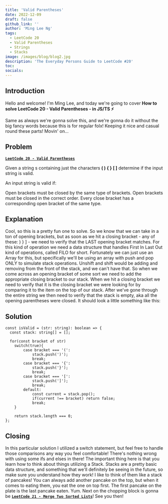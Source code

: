 ```yaml
---
title: 'Valid Parentheses'
date: 2022-12-09
draft: false
github_link: ''
author: 'Ming Lee Ng'
tags:
  - LeetCode 20
  - Valid Parentheses
  - Strings
  - Stacks
image: /images/blog/blog2.jpg
description: 'The Everyday Persons Guide to LeetCode #20'
toc:
socials:
---
```


## Introduction

Hello and welcome! I'm Ming Lee, and today we're going to cover **How to solve
LeetCode 20 - Valid Parentheses - in JS/TS :zap:**

Same as always we're gonna solve this, and we're gonna do it without the big
fancy words because this is for regular folx! Keeping it nice and casual round
these parts! Movin' on...

## Problem

<b><a href='https://leetcode.com/problems/valid-parentheses'>`LeetCode 20 - Valid Parentheses`</a></b>

Given a string s containing just the characters **( ) { } [ ]** determine if the
input string is valid.

An input string is valid if:

Open brackets must be closed by the same type of brackets. Open brackets must be
closed in the correct order. Every close bracket has a corresponding open
bracket of the same type.

## Explanation

Cool, so this is a pretty fun one to solve. So we know that we can take in a ton
of opening brackets, but as soon as we hit a closing bracket - any of these: ) }
] - we need to verify that the LAST opening bracket matches. For this kind of
operation we need a data structure that handles First In Last Out kind of
operations, called FILO for short. Fortunately we can just use an Array for
this, but specifically we'll be using an array with push and pop ONLY to
simulate stack operations. Unshift and shift would be adding and removing from
the front of the stack, and we can't have that. So when we come across an
opening bracket of some sort we need to add the appropriate closing bracket to
our stack. When we hit a closing bracket we need to verify that it is the
closing bracket we were looking for by comparing it to the item on the top of
our stack. After we've gone through the entire string we then need to verify
that the stack is empty, aka all the opening parentheses were closed. It should
look a little something like this:

## Solution

```
const isValid = (str: string): boolean => {
  const stack: string[] = [];

  for(const bracket of str)
    switch(true){
        case bracket === '(':
            stack.push(')');
            break;
        case bracket === '{':
            stack.push('}');
            break;
        case bracket === '[':
            stack.push(']');
            break;
        default:
            const current = stack.pop();
            if(current !== bracket) return false;
            break;
    }

    return stack.length === 0;
};
```

## Closing

In this particular solution I utilized a switch statement, but feel free to
handle those comparisons any way you feel comfortable! There's nothing wrong
with using some ifs and elses in there! The important thing here is that you
learn how to think about things utilizing a Stack. Stacks are a pretty basic
data structure, and something that we'll definitely be seeing in the future, so
make sure you understand how they work! I like to think of them like a stack of
pancakes! You can always add another pancake on the top, but when it comes to
eating them, you eat the one on top first. The first pancake on the plate is the
last pancake eaten. Yum. Next on the chopping block is gonna be
<a href='../mergetwosortedlists/'>**`LeetCode 21 - Merge Two Sorted Lists`**</a>!
See you then!

